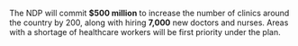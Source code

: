 The NDP will commit **$500 million** to increase the number of clinics around the country by 200, along with hiring **7,000** new doctors and nurses. Areas with a shortage of healthcare workers will be first priority under the plan.